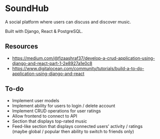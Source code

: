 # SoundHub
A social platform where users can discuss and discover music.

Built with Django, React &amp; PostgreSQL.

## Resources
- https://medium.com/@fizaashraf37/develop-a-crud-application-using-django-and-react-part-1-2e8927a1e0c8
- https://www.digitalocean.com/community/tutorials/build-a-to-do-application-using-django-and-react

## To-do
- Implement user models
- Implement ability for users to login / delete account
- Implement CRUD operations for user ratings
- Allow frontend to connect to API
- Section that displays top-rated music
- Feed-like section that displays connected users' activity / ratings (maybe global / popular then ability to switch to friends only)